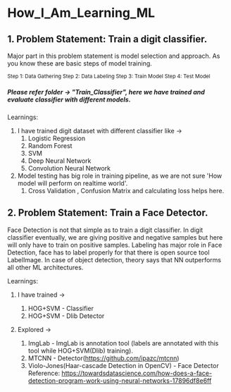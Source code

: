 # How_I_Am_Learning_ML

## 1. Problem Statement: Train a digit classifier.
Major part in this problem statement is model selection and approach.
As you know these are basic steps of model training.

<sub>
  Step 1: Data Gathering 
  Step 2: Data Labeling
  Step 3: Train Model 
  Step 4: Test Model
</sub>

##### Please refer folder -> "Train_Classifier", here we have trained and evaluate classifier with different models.

Learnings: 
1. I have trained digit dataset with different classifier like ->
   1. Logistic Regression 
   2. Random Forest 
   3. SVM 
   4. Deep Neural Network 
   5. Convolution Neural Network
2. Model testing has big role in training pipeline, as we are not sure 'How model will perform on realtime world'. 
   1. Cross Validation , Confusion Matrix and calculating loss helps here.

## 2. Problem Statement: Train a Face Detector.
Face Detection is not that simple as to train a digit classifier. In digit classifier eventually, 
we are giving positive and negative samples but here will only have to train on positive samples. Labeling has major 
role in Face Detection, face has to label properly for that there is open source tool LabelImage.
In case of object detection, theory says that NN outperforms all other ML architectures. 

Learnings: 
1. I have trained ->
   1. HOG+SVM - Classifier
   2. HOG+SVM - Dlib Detector

2. Explored ->
   1. ImgLab - ImgLab is annotation tool (labels are annotated with this tool while HOG+SVM(Dlib) training). 
   2. MTCNN - Detector(https://github.com/ipazc/mtcnn)
   3. Violo-Jones(Haar-cascade Detection in OpenCV) - Face Detector
 Reference:
   https://towardsdatascience.com/how-does-a-face-detection-program-work-using-neural-networks-17896df8e6ff
   